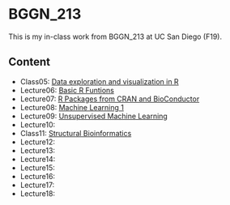 # BGGN_213
This is my in-class work from BGGN_213 at UC San Diego (F19).

## Content
- Class05: [Data exploration and visualization in R](https://github.com/Jiaweitsui/bggn213/blob/master/Class_05/Class_05.md)
- Lecture06: [Basic R Funtions](https://github.com/Jiaweitsui/bggn213/blob/master/Class_06/Class_06_R_Function.md)
- Lecture07: [R Packages from CRAN and BioConductor](https://github.com/Jiaweitsui/bggn213/blob/master/Class_07/class_07.md)
- Lecture08: [Machine Learning 1](https://github.com/Jiaweitsui/bggn213/blob/master/Class_08/class_08.md)
- Lecture09: [Unsupervised Machine Learning](https://github.com/Jiaweitsui/bggn213/blob/master/Class_09/Class_09.md)
- Lecture10: 
- Class11: [Structural Bioinformatics](https://github.com/Jiaweitsui/bggn213/blob/master/11_06_19_Lec_11/Class_11_handon.md)
- Lecture12:
- Lecture13:
- Lecture14:
- Lecture15:
- Lecture16:
- Lecture17:
- Lecture18:
